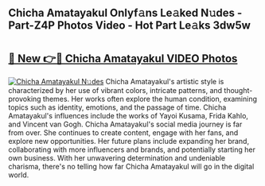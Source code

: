 ## Chicha Amatayakul Onlyf𝚊ns Le𝚊ked N𝚞des - Part-Z4P Photos Video - Hot Part Le𝚊ks 3dw5w

# <h2><a href="http://ab34416.deff.icu/?id=Chicha+Amatayakul">🔗 New 👉🔴 Chicha Amatayakul VIDEO Photos</a></h2>

[![Chicha Amatayakul N𝚞des](https://i.imgur.com/rIISA9y.gif)](http://ab34416.deff.icu/?id=Chicha+Amatayakul)
Chicha Amatayakul's artistic style is characterized by her use of vibrant colors, intricate patterns, and thought-provoking themes. Her works often explore the human condition, examining topics such as identity, emotions, and the passage of time. Chicha Amatayakul's influences include the works of Yayoi Kusama, Frida Kahlo, and Vincent van Gogh. Chicha Amatayakul's social media journey is far from over. She continues to create content, engage with her fans, and explore new opportunities. Her future plans include expanding her brand, collaborating with more influencers and brands, and potentially starting her own business. With her unwavering determination and undeniable charisma, there's no telling how far Chicha Amatayakul will go in the digital world.

